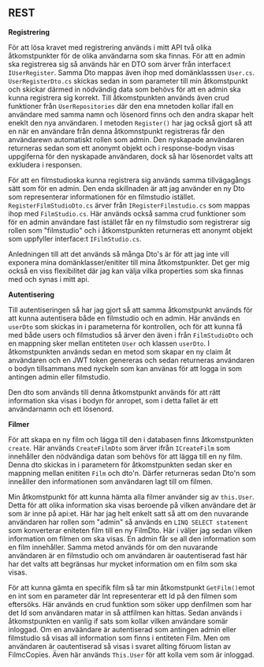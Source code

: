 ## REST

**Registrering**

För att lösa kravet med registrering används i mitt API två olika åtkomstpunkter för de olika användarna som ska finnas.
För att en admin ska registrerea sig så används här en DTO som ärver från interface:t ```IUserRegister```. Samma Dto mappas även ihop 
med domänklasssen ```User.cs```. ```UserRegisterDto.cs``` skickas sedan in som parameter till min åtkomstpunkt och skickar därmed in nödvändig data 
som behövs för att en admin ska kunna registrera sig korrekt.  Till åtkomstpunkten används även crud funktioner från ```UserRepositories``` där den ena mnetoden
kollar ifall en användare med samma namn och lösenord finns och den andra skapar helt eneklt den nya användaren. I metoden ```Register()``` har jag också gjort så att en när en 
användare från denna åtkomnstpunkt registreras får den användarewn automatiskt rollen som admin. Den nyskapade användaren returneras sedan som ett anonymt objekt och i response-bodyn
visas uppgiferna för den nyskapade användaren, dock så har lösenordet valts att exkludera i responsen. 

För att en filmstudioska kunna registrera sig används samma tillvägagångs sätt som för en admin. Den enda skillnaden är att jag använder en ny Dto som representerar informationen 
för en filmstudio istället. ```RegisterFilmStudioDto.cs``` ärver från ```IRegisterFilmstudio.cs``` som mappas ihop med ```FilmStudio.cs```. Här används också samma crud funktioner som för
en admin användare fast istället får en ny filmstudio som registrerar sig rollen som "filmstudio" och i åtkomstpunkten returneras ett anonymt objekt som uppfyller interface:t ```IFilmStudio.cs```. 

Anledningen till att det används så många Dto's är för att jag inte vill exponera mina domänklasser/enititer till mina åtkomstpunkter. Det ger mig också en viss flexibilitet där jag kan
välja vilka properties som ska finnas med och synas i mitt api. 

**Autentisering**

Till autentiseringen så har jag gjort så att samma åtkomstpunkt används för att kunna autentisera både en filmstudio och en admin. Här används en ```userDto``` som skickas in i parameterna för 
kontrollen, och för att kunna få med både users och filmstudios så ärver den även i från ```FilmStudioDto``` och en mappning sker mellan entiteten ```User``` och klassen ```userDto```. 
I åtkomstpunkten används sedan en metod som skapar en ny claim åt användaren och en JWT token genereras och sedan returneras användaren o bodyn tillsammans med nyckeln som kan använas för
att logga in som antingen admin eller filmstudio. 

Den dto som används till denna åtkomstpunkt används för att rätt information ska visas i bodyn för anropet, som i detta fallet är ett användarnamn och ett lösenord. 

**Filmer**

För att skapa en ny film och lägga till den i databasen finns åtkomstpunkten ```create```. Här används ```CreateFilmDto``` som ärver ifrån ```ICreateFilm``` som innehåller den nödvändiga datan som
behövs för att lägga till en ny film. Denna dto skickas in i parametern för åtkomstpunkten sedan sker en mappning mellan enititen ```Film``` och dto'n. Därfer returneras sedan Dto'n som inneåller den informationen som
användaren lagt till om filmen. 

Min åtkomstpunkt för att kunna hämta alla filmer använder sig av ```this.User```. Detta för att olika information ska visas beroende på vilken användare det är som är inne på api:et. Här har jag helt enkelt satt så att
om den nuvarande användaren har rollen som "admin" så används en ```LINQ SELECT statement``` som konverterar eniteten film till en ny FilmDto. Här i väljer jag sedan vilken information om filmen om ska visas. En admin får se all den information som en film innehåller. Samma metod används för om den nuvarande användaren är en filmstudio och om användaren är oautentiserad fast här har det valts att begränsas hur mycket information om en film 
som ska visas.

För att kunna gämta en specifik film så tar min åtkomstpunkt ```GetFilm()```emot en int som en parameter där Int representerar ett Id på den filmen som eftersöks. Här används en crud funktion som söker upp denfilmen som har det Id som användaren matar in så attfilmen kan hittas. Sedan används i åtkomstpunkten en vanlig if sats som kollar vilken användare somär inloggad. Om en anväändare är autentiserad som antingen admin eller filmstudio så
visas all information som finns i entiteten Film. Men om användaren är oautentiserad så visas i svaret allting föruom listan av FilmcCopies. Även här används ```This.User``` för att kolla vem som är inloggad.  
